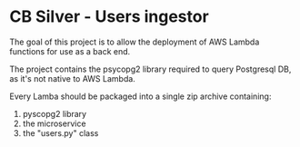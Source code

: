 # CB Silver - Users ingestor

The goal of this project is to allow the deployment of AWS Lambda functions for use as a back end.

The project contains the psycopg2 library required to query Postgresql DB, as it's not native to AWS Lambda.

Every Lamba should be packaged into a single zip archive containing:
1. pyscopg2 library
2. the microservice
3. the "users.py" class
